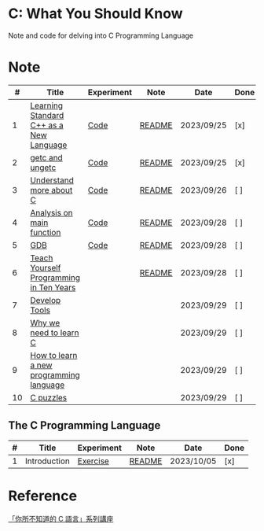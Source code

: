 # C: What You Should Know
Note and code for delving into C Programming Language

# Note

| # | Title | Experiment | Note | Date | Done |
|---|  -------- | ----- | -------- | ---------- | --- |
|1| [Learning Standard C++ as a New Language](https://hackmd.io/@sysprog/c-standards)| [Code](./Experiments/Learning%20Standard%20C++%20as%20a%20New%20Language)| [README](./Notes/Learning%20Standard%20C++%20as%20a%20New%20Language/README.md) | 2023/09/25 | [x] |
|2| [getc and ungetc](https://linux.die.net/man/3/getc)| [Code](./Experiments/getc_and_ungetc)| [README](./Notes/getc_and_ungetc/README.md) | 2023/09/25 | [x] |
|3| [Understand more about C](https://www.slideshare.net/YiHsiuHsu/understand-more-about-c)| [Code](./Experiments/understand%20more%20about%20c)| [README](./Notes/understand%20more%20about%20c/README.md) | 2023/09/26 | [ ] |
|4| [Analysis on main function](https://www.zhihu.com/question/338814178/answer/783725339)| [Code](./Experiments/Analysis%20on%20main%20function)| [README](./Notes/Analysis%20on%20main%20function/README.md) | 2023/09/28 | [ ] |
|5| [GDB](https://blog.vgod.tw/2006/06/21/gdb%E7%9A%84%E5%A6%99%E7%94%A8/)| [Code](./Experiments/gdb)| [README](./Notes/gdb/README.md) | 2023/09/28 | [ ] |
|6| [Teach Yourself Programming in Ten Years](https://norvig.com/21-days.html)| | [README](./Notes/Teach%20Yourself%20Programming%20in%20Ten%20Years/README.md) | 2023/09/28 | [ ] |
|7| [Develop Tools](https://opensourcedoc.com/c-programming/development-tools/)| | | 2023/09/29 | [ ] |
|8| [Why we need to learn C](https://sunxiunan.com/archives/1661) | | | 2023/09/29 | [ ] |
|9| [How to learn a new programming language](https://sunxiunan.com/archives/1597) | | | 2023/09/29 | [ ] |
|10| [C puzzles](http://www.gowrikumar.com/c/) | | | 2023/09/29 | [ ] |

## The C Programming Language


| # | Title | Experiment | Note | Date | Done |
|---|  -------- | ----- | -------- | ---------- | --- |
|1| Introduction | [Exercise](./The-C-Programming-Language/1.Introduction)| [README](./The-C-Programming-Language/1.Introduction/README.md) | 2023/10/05 | [x] |

# Reference
[「你所不知道的 C 語言」系列講座](https://hackmd.io/@sysprog/c-programming)
